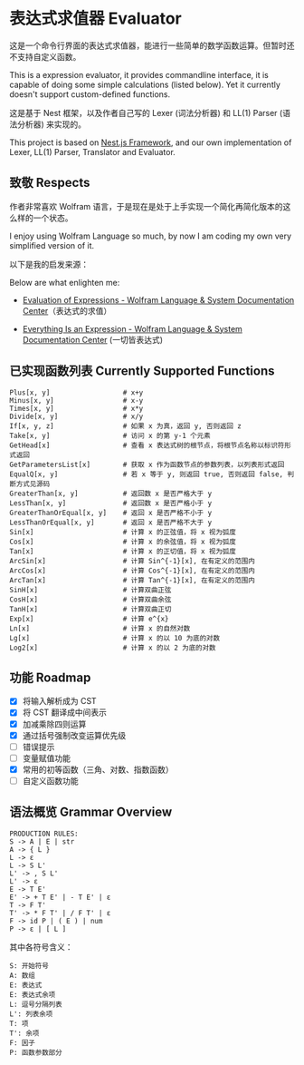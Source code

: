 # 表达式求值器 Evaluator

这是一个命令行界面的表达式求值器，能进行一些简单的数学函数运算。但暂时还不支持自定义函数。

This is a expression evaluator, it provides commandline interface, it is capable of doing some simple calculations (listed below). Yet it currently doesn't support custom-defined functions.

这是基于 Nest 框架，以及作者自己写的 Lexer (词法分析器) 和 LL(1) Parser (语法分析器) 来实现的。

This project is based on [Nest.js Framework](https://nestjs.com/), and our own implementation of Lexer, LL(1) Parser, Translator and Evaluator.

## 致敬 Respects

作者非常喜欢 Wolfram 语言，于是现在是处于上手实现一个简化再简化版本的这么样的一个状态。

I enjoy using Wolfram Language so much, by now I am coding my own very simplified version of it.

以下是我的启发来源：

Below are what enlighten me:

- [Evaluation of Expressions - Wolfram Language & System Documentation Center](https://reference.wolfram.com/language/tutorial/EvaluationOfExpressions.html)（表达式的求值）

- [Everything Is an Expression - Wolfram Language & System Documentation Center](https://reference.wolfram.com/language/tutorial/Expressions.html) (一切皆表达式)

## 已实现函数列表 Currently Supported Functions

```
Plus[x, y]                  # x+y
Minus[x, y]                 # x-y
Times[x, y]                 # x*y
Divide[x, y]                # x/y
If[x, y, z]                 # 如果 x 为真，返回 y, 否则返回 z
Take[x, y]                  # 访问 x 的第 y-1 个元素
GetHead[x]                  # 查看 x 表达式树的根节点，将根节点名称以标识符形式返回
GetParametersList[x]        # 获取 x 作为函数节点的参数列表，以列表形式返回
EqualQ[x, y]                # 若 x 等于 y, 则返回 true, 否则返回 false, 判断方式见源码
GreaterThan[x, y]           # 返回数 x 是否严格大于 y
LessThan[x, y]              # 返回数 x 是否严格小于 y
GreaterThanOrEqual[x, y]    # 返回 x 是否严格不小于 y
LessThanOrEqual[x, y]       # 返回 x 是否严格不大于 y
Sin[x]                      # 计算 x 的正弦值，将 x 视为弧度
Cos[x]                      # 计算 x 的余弦值，将 x 视为弧度
Tan[x]                      # 计算 x 的正切值，将 x 视为弧度
ArcSin[x]                   # 计算 Sin^{-1}[x], 在有定义的范围内
ArcCos[x]                   # 计算 Cos^{-1}[x], 在有定义的范围内
ArcTan[x]                   # 计算 Tan^{-1}[x], 在有定义的范围内
SinH[x]                     # 计算双曲正弦
CosH[x]                     # 计算双曲余弦
TanH[x]                     # 计算双曲正切
Exp[x]                      # 计算 e^{x}
Ln[x]                       # 计算 x 的自然对数
Lg[x]                       # 计算 x 的以 10 为底的对数
Log2[x]                     # 计算 x 的以 2 为底的对数
```

## 功能 Roadmap

- [x] 将输入解析成为 CST
- [x] 将 CST 翻译成中间表示
- [x] 加减乘除四则运算
- [x] 通过括号强制改变运算优先级
- [ ] 错误提示
- [ ] 变量赋值功能
- [x] 常用的初等函数（三角、对数、指数函数）
- [ ] 自定义函数功能

## 语法概览 Grammar Overview

```
PRODUCTION RULES:
S -> A | E | str
A -> { L }
L -> ε
L -> S L'
L' -> , S L'
L' -> ε
E -> T E'
E' -> + T E' | - T E' | ε
T -> F T'
T' -> * F T' | / F T' | ε
F -> id P | ( E ) | num
P -> ε | [ L ]
```

其中各符号含义：

```
S: 开始符号
A: 数组
E: 表达式
E: 表达式余项
L: 逗号分隔列表
L': 列表余项
T: 项
T': 余项
F: 因子
P: 函数参数部分
```
